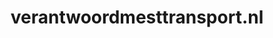 ---
layout: post
title: "verantwoordmesttransport.nl"
internal_url: "/dutchgov/verantwoordmesttransport.nl.html"
subdomains_count: 2
all_subdomains_count: 2
urls_count: 2
ssl_rank: 0
http_rank: 80
url_link: /data/verantwoordmesttransport.nl/urls.txt
all_subdomains_link: /data/verantwoordmesttransport.nl/all_subdomains.txt
subdomains_link: /data/verantwoordmesttransport.nl/subdomains.txt
categories: dutchgov
---